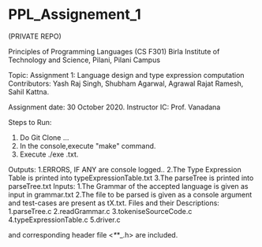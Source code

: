 # PPL_Assignement_1
(PRIVATE REPO)

Principles of Programming Languages (CS F301)
Birla Institute of Technology and Science, Pilani, Pilani Campus

Topic: Assignment 1: Language design and type expression computation
Contributors: Yash Raj Singh, Shubham Agarwal, Agrawal Rajat Ramesh, Sahil Kattna.

Assignment  date: 30 October 2020.
Instructor IC: Prof. Vanadana

Steps to Run:
1. Do Git Clone ...
2. In the console,execute "make" command.
3. Execute ./exe <filename>.txt.
  
  Outputs:
  1.ERRORS, IF ANY are console logged..
  2.The Type Expression Table is printed into typeExpressionTable.txt
  3.The parseTree is printed into parseTree.txt
 Inputs: 
 1.The Grammar of the accepted language is given as input in grammar.txt
 2.The file to be parsed is given as a console argument and test-cases are present as tX.txt.
  Files and their Descriptions:
         1.parseTree.c
         2.readGrammar.c
         3.tokeniseSourceCode.c
         4.typeExpressionTable.c
         5.driver.c
        
  and corresponding header file <_*_*_.h> are included.
          
